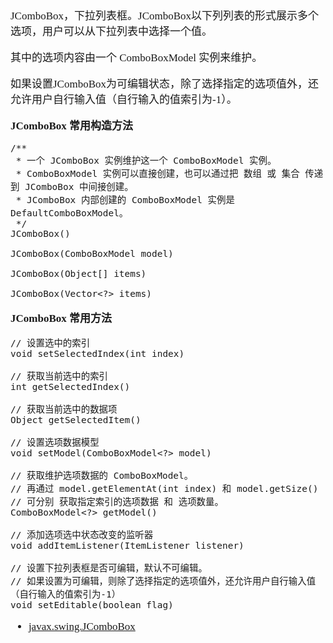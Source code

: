 <span  style="font-family: Simsun,serif; font-size: 17px; ">

JComboBox，下拉列表框。JComboBox以下列列表的形式展示多个选项，用户可以从下拉列表中选择一个值。

其中的选项内容由一个 ComboBoxModel 实例来维护。

如果设置JComboBox为可编辑状态，除了选择指定的选项值外，还允许用户自行输入值（自行输入的值索引为-1）。

**JComboBox 常用构造方法**

~~~
/**
 * 一个 JComboBox 实例维护这一个 ComboBoxModel 实例。
 * ComboBoxModel 实例可以直接创建，也可以通过把 数组 或 集合 传递到 JComboBox 中间接创建。
 * JComboBox 内部创建的 ComboBoxModel 实例是 DefaultComboBoxModel。
 */
JComboBox()

JComboBox(ComboBoxModel model)

JComboBox(Object[] items)

JComboBox(Vector<?> items)

~~~

**JComboBox 常用方法**

~~~
// 设置选中的索引
void setSelectedIndex(int index)

// 获取当前选中的索引
int getSelectedIndex()

// 获取当前选中的数据项
Object getSelectedItem()

// 设置选项数据模型
void setModel(ComboBoxModel<?> model)

// 获取维护选项数据的 ComboBoxModel。
// 再通过 model.getElementAt(int index) 和 model.getSize() 
// 可分别 获取指定索引的选项数据 和 选项数量。
ComboBoxModel<?> getModel()

// 添加选项选中状态改变的监听器
void addItemListener(ItemListener listener)

// 设置下拉列表框是否可编辑，默认不可编辑。
// 如果设置为可编辑，则除了选择指定的选项值外，还允许用户自行输入值（自行输入的值索引为-1）
void setEditable(boolean flag)

~~~



- [javax.swing.JComboBox](https://docs.oracle.com/javase/8/docs/api/javax/swing/JComboBox.html)

</span>
